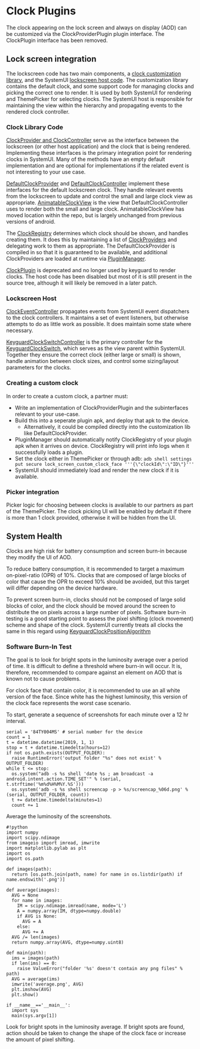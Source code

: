 # Clock Plugins

The clock appearing on the lock screen and always on display (AOD) can be customized via the
ClockProviderPlugin plugin interface. The ClockPlugin interface has been removed.

## Lock screen integration
The lockscreen code has two main components, a [clock customization library](../customization), and
the SystemUI [lockscreen host code](../src/com/android/keyguard). The customization library contains
the default clock, and some support code for managing clocks and picking the correct one to render.
It is used by both SystemUI for rendering and ThemePicker for selecting clocks. The SystemUI host is
responsible for maintaining the view within the hierarchy and propagating events to the rendered
clock controller.

### Clock Library Code
[ClockProvider and ClockController](../plugin/src/com/android/systemui/plugins/clocks/ClockProviderPlugin.kt)
serve as the interface between the lockscreen (or other host application) and the clock that is
being rendered. Implementing these interfaces is the primary integration point for rendering clocks
in SystemUI. Many of the methods have an empty default implementation and are optional for
implementations if the related event is not interesting to your use case.

[DefaultClockProvider](../customization/src/com/android/systemui/shared/clocks/DefaultClockProvider.kt) and
[DefaultClockController](../customization/src/com/android/systemui/shared/clocks/DefaultClockController.kt)
implement these interfaces for the default lockscreen clock. They handle relevant events from the
lockscreen to update and control the small and large clock view as appropriate.
[AnimatableClockView](../customization/src/com/android/systemui/shared/clocks/AnimatableClockView.kt)
is the view that DefaultClockController uses to render both the small and large clock.
AnimatableClockView has moved location within the repo, but is largely unchanged from previous
versions of android.

The [ClockRegistry](../customization/src/com/android/systemui/shared/clocks/ClockRegistry.kt)
determines which clock should be shown, and handles creating them. It does this by maintaining a
list of [ClockProviders](../plugin/src/com/android/systemui/plugins/clocks/ClockProviderPlugin.kt) and
delegating work to them as appropriate. The DefaultClockProvider is compiled in so that it is
guaranteed to be available, and additional ClockProviders are loaded at runtime via
[PluginManager](../plugin_core/src/com/android/systemui/plugins/PluginManager.java).

[ClockPlugin](../plugin/src/com/android/systemui/plugins/clocks/ClockPlugin.java) is deprecated and no
longer used by keyguard to render clocks. The host code has been disabled but most of it is still
present in the source tree, although it will likely be removed in a later patch.

### Lockscreen Host
[ClockEventController](../src/com/android/keyguard/ClockEventController.kt) propagates events from
SystemUI event dispatchers to the clock controllers. It maintains a set of event listeners, but
otherwise attempts to do as little work as possible. It does maintain some state where necessary.

[KeyguardClockSwitchController](../src/com/android/keyguard/KeyguardClockSwitchController.java) is
the primary controller for the [KeyguardClockSwitch](../src/com/android/keyguard/KeyguardClockSwitch.java),
which serves as the view parent within SystemUI. Together they ensure the correct clock (either
large or small) is shown, handle animation between clock sizes, and control some sizing/layout
parameters for the clocks.

### Creating a custom clock
In order to create a custom clock, a partner must:
 - Write an implementation of ClockProviderPlugin and the subinterfaces relevant to your use-case.
 - Build this into a seperate plugin apk, and deploy that apk to the device.
    - Alternatively, it could be compiled directly into the customization lib like DefaultClockProvider.
 - PluginManager should automatically notify ClockRegistry of your plugin apk when it arrives on
      device. ClockRegistry will print info logs when it successfully loads a plugin.
 - Set the clock either in ThemePicker or through adb:
      `adb shell settings put secure lock_screen_custom_clock_face '''{\"clockId\":\"ID\"}'''`
 - SystemUI should immediately load and render the new clock if it is available.

### Picker integration
Picker logic for choosing between clocks is available to our partners as part of the ThemePicker.
The clock picking UI will be enabled by default if there is more than 1 clock provided, otherwise
it will be hidden from the UI.

## System Health

Clocks are high risk for battery consumption and screen burn-in because they modify the UI of AOD.

To reduce battery consumption, it is recommended to target a maximum on-pixel-ratio (OPR) of 10%.
Clocks that are composed of large blocks of color that cause the OPR to exceed 10% should be
avoided, but this target will differ depending on the device hardware.

To prevent screen burn-in, clocks should not be composed of large solid blocks of color, and the
clock should be moved around the screen to distribute the on pixels across a large number of pixels.
Software burn-in testing is a good starting point to assess the pixel shifting (clock movement)
scheme and shape of the clock. SystemUI currently treats all clocks the same in this regard using
[KeyguardClockPositionAlgorithm](../src/com/android/systemui/statusbar/phone/KeyguardClockPositionAlgorithm.java)

### Software Burn-In Test

The goal is to look for bright spots in the luminosity average over a period of time. It is
difficult to define a threshold where burn-in will occur. It is, therefore, recommended to compare
against an element on AOD that is known not to cause problems.

For clock face that contain color, it is recommended to use an all white version of the face. Since
white has the highest luminosity, this version of the clock face represents the worst case scenario.

To start, generate a sequence of screenshots for each minute over a 12 hr interval.

```
serial = '84TY004MS' # serial number for the device
count = 1
t = datetime.datetime(2019, 1, 1)
stop = t + datetime.timedelta(hours=12)
if not os.path.exists(OUTPUT_FOLDER):
  raise RuntimeError('output folder "%s" does not exist' % OUTPUT_FOLDER)
while t <= stop:
  os.system("adb -s %s shell 'date %s ; am broadcast -a android.intent.action.TIME_SET'" % (serial, t.strftime('%m%d%H%M%Y.%S')))
  os.system('adb -s %s shell screencap -p > %s/screencap_%06d.png' % (serial, OUTPUT_FOLDER, count))
  t += datetime.timedelta(minutes=1)
  count += 1
```

Average the luminosity of the screenshots.

```
#!python
import numpy
import scipy.ndimage
from imageio import imread, imwrite
import matplotlib.pylab as plt
import os
import os.path

def images(path):
  return [os.path.join(path, name) for name in os.listdir(path) if name.endswith('.png')]

def average(images):
  AVG = None
  for name in images:
    IM = scipy.ndimage.imread(name, mode='L')
    A = numpy.array(IM, dtype=numpy.double)
    if AVG is None:
      AVG = A
    else:
      AVG += A
  AVG /= len(images)
  return numpy.array(AVG, dtype=numpy.uint8)

def main(path):
  ims = images(path)
  if len(ims) == 0:
    raise ValueError("folder '%s' doesn't contain any png files" % path)
  AVG = average(ims)
  imwrite('average.png', AVG)
  plt.imshow(AVG)
  plt.show()

if __name__=='__main__':
  import sys
  main(sys.argv[1])
```

Look for bright spots in the luminosity average. If bright spots are found, action should be taken
to change the shape of the clock face or increase the amount of pixel shifting.
